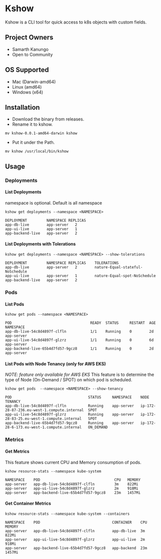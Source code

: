 # Kshow

Kshow is a CLI tool for quick access to k8s objects with custom fields.

## Project Owners
- Samarth Kanungo
- Open to Community

## OS Supported
- Mac (Darwin-amd64)
- Linux (amd64)
- Windows (x64)

## Installation
- Download the binary from releases.
- Rename it to kshow.
```
mv kshow-0.0.1-amd64-darwin kshow
```
- Put it under the Path.
```
mv kshow /usr/local/bin/kshow
```

## Usage

### Deployments

#### List Deployments

namespace is optional. Default is all namespace
```
kshow get deployments --namespace <NAMESPACE>

DEPLOYMENT         NAMESPACE REPLICAS    
app-db-live        app-server   2        
app-ui-live        app-server   1    
app-backend-live   app-server   2 
```

#### List Deployments with Tolerations

```
kshow get deployments --namespace <NAMESPACE> --show-tolerations

DEPLOYMENT         NAMESPACE REPLICAS    TOLERATIONS
app-db-live        app-server   2        nature-Equal-stateful-NoSchedule
app-ui-live        app-server   1        nature-Equal-spot-NoSchedule
app-backend-live   app-server   2 
```

### Pods

#### List Pods
```
kshow get pods --namespace <NAMESPACE>

POD                                    READY  STATUS     RESTART  AGE   NAMESPACE
app-db-live-54c8d4897f-clfln           1/1    Running    0        2d    app-server
app-ui-live-54c8d4897f-glzrz           1/1    Running    0        6d    app-server
app-backend-live-65b4d7fd57-9gcz8      1/1    Running    0        2d    app-server
```

#### List Pods with Node Tenancy (only for AWS EKS)
*NOTE: feature only available for AWS EKS*
This feature is to determine the type of Node (On-Demand / SPOT) on which pod is scheduled.

```
kshow get pods  --namespace <NAMESPACE> --show-tenancy

POD                                   STATUS     NAMESPACE    NODE                                         TENANCY
app-db-live-54c8d4897f-clfln          Running    app-server   ip-172-28-87-236.eu-west-1.compute.internal  SPOT
app-ui-live-54c8d4897f-glzrz          Running    app-server   ip-172-28-83-25.eu-west-1.compute.internal   SPOT
app-backend-live-65b4d7fd57-9gcz8     Running    app-server   ip-172-28-6-173.eu-west-1.compute.internal   ON_DEMAND
```

### Metrics

#### Get Metrics

This feature shows current CPU and Memory consumption of pods.

```
kshow resource-stats --namespace kube-system

NAMESPACE    POD                                  CPU   MEMORY
app-server   app-db-live-54c8d4897f-clfln         3m    822Mi
app-server   app-ui-live-54c8d4897f-glzrz         2m    918Mi
app-server   app-backend-live-65b4d7fd57-9gcz8    23m   1457Mi
```

#### Get Container Metrics
```
kshow resource-stats --namespace kube-system --containers

NAMESPACE    POD                              	 CONTAINER    CPU   MEMORY
app-server   app-db-live-54c8d4897f-clfln        app-db-live  3m    822Mi
app-server   app-ui-live-54c8d4897f-glzrz        app-ui-live  2m    918Mi
app-server   app-backend-live-65b4d7fd57-9gcz8   app-backend  23m   1457Mi
```
